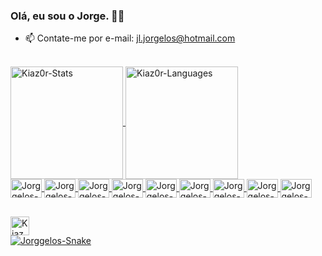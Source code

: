 ### Olá, eu sou o Jorge. 👋🏻


- 📫 Contate-me por e-mail: jl.jorgelos@hotmail.com

<div><br>
    <a href="#">
        <img align="center" alt="Kiaz0r-Stats" title="Estatísticas do GitHub" height="180em"
            src="https://github-readme-stats.vercel.app/api?username=Jorggelos&show_icons=true&include_all_commits=true&count_private=true&theme=dark" />
    </a>
    <a href="#">
        <img align="center" alt="Kiaz0r-Languages" title="Linguagens mais usadas" height="180em"
            src="https://github-readme-stats.vercel.app/api/top-langs/?username=Jorggelos&hide=PowerShell&layout=compact&theme=dark" />
    </a>
</div>



<div style="display: inline_block">
    <a href="#">
        <img align="center" alt="Jorggelos-CSS" title="CSS" height="30" width="50"
            src="https://cdn.jsdelivr.net/gh/devicons/devicon/icons/css3/css3-original.svg">
        <img align="center" alt="Jorggelos-HTML" title="HTML" height="30" width="50"
            src="https://cdn.jsdelivr.net/gh/devicons/devicon/icons/html5/html5-original.svg">
        <img align="center" alt="Jorggelos-JavaScript" title="JavaScript" height="30" width="50"
            src="https://cdn.jsdelivr.net/gh/devicons/devicon/icons/javascript/javascript-original.svg">
        <img align="center" alt="Jorggelos-Python" title="Python" height="30" width="50"
            src="https://cdn.jsdelivr.net/gh/devicons/devicon/icons/python/python-original.svg">
        <img align="center" alt="Jorggelos-Python" title="Android" height="30" width="50"
            src="https://icongr.am/devicon/android-original.svg?size=50&color=currentColor">
        <img align="center" alt="Jorggelos-Angularjs" title="AngularJS" height="30" width="50"
            src="https://icongr.am/devicon/angularjs-original-wordmark.svg?size=50&color=currentColor">
        <img align="center" alt="Jorggelos-Git" title="Git" height="30" width="50"
            src="https://icongr.am/devicon/gitlab-original.svg?size=50&color=currentColor">
        <img align="center" alt="Jorggelos-Nodajs" title="NodaJS" height="30" width="50"
            src="https://icongr.am/devicon/nodejs-original-wordmark.svg?size=50&color=currentColor">
        <img align="center" alt="Jorggelos-Vuejs" title="Vuejs" height="30" width="50"
            src="https://icongr.am/devicon/vuejs-original.svg?size=50&color=currentColor">
    </a>
</div>

##

<div>
    <a href="https://www.linkedin.com/in/jorge-luis-193237202/" target="_blank">
        <img align="center" alt="Kiaz0r-LinkedIn" title="Conecte-se comigo" height="30"
            src="https://img.shields.io/badge/LinkedIn-0077B5?style=for-the-badge&logo=linkedin&logoColor=white"
            target="_blank"></a>
</div>

<div>
    <a href="#">
        <img align="center" alt="Jorggelos-Snake" title="Snake Game"
            src="https://github.com/Jorggelos/Jorggelos/blob/output/github-contribution-grid-snake.svg">
</div>
